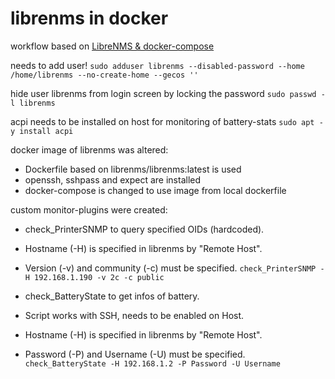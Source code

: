 # librenms in docker
workflow based on [LibreNMS & docker-compose](https://blog.danielisz.org/2021/11/24/librenms-docker-compose/)

needs to add user!
```sudo adduser librenms --disabled-password --home /home/librenms --no-create-home --gecos ''```


hide user librenms from login screen by locking the password
```sudo passwd -l librenms```

acpi needs to be installed on host for monitoring of battery-stats
```sudo apt -y install acpi```


docker image of librenms was altered:
- Dockerfile based on librenms/librenms:latest is used
- openssh, sshpass and expect are installed
- docker-compose is changed to use image from local dockerfile

custom monitor-plugins were created:
- check_PrinterSNMP to query specified OIDs (hardcoded).
- Hostname (-H) is specified in librenms by "Remote Host".
- Version (-v) and community (-c) must be specified.
```check_PrinterSNMP -H 192.168.1.190 -v 2c -c public```

- check_BatteryState to get infos of battery.
- Script works with SSH, needs to be enabled on Host.
- Hostname (-H) is specified in librenms by "Remote Host".
- Password (-P) and Username (-U) must be specified.
```check_BatteryState -H 192.168.1.2 -P Password -U Username```
